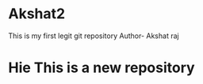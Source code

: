 # Akshat2
This is my first legit git repository
Author- Akshat raj
<h1>Hie This is a new repository</h1>

